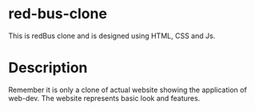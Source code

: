 # red-bus-clone
This is redBus clone and is designed using HTML, CSS and Js.
<br>
<h1>Description</h1>
Remember it is only a clone of actual website showing the application of web-dev. The website represents basic look and features.



